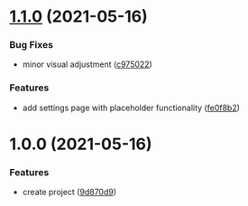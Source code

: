 # [1.1.0](https://github.com/DerYeger/finwa/compare/v1.0.0...v1.1.0) (2021-05-16)


### Bug Fixes

* minor visual adjustment ([c975022](https://github.com/DerYeger/finwa/commit/c9750227adbe2fa7ddb5fd6937643e151ac0a2fc))


### Features

* add settings page with placeholder functionality ([fe0f8b2](https://github.com/DerYeger/finwa/commit/fe0f8b2e1bec4143b1f3fd81f94dbe64c678931a))

# 1.0.0 (2021-05-16)


### Features

* create project ([9d870d9](https://github.com/DerYeger/finwa/commit/9d870d92f9b65b1b732789f514f97b1090d22c6d))
